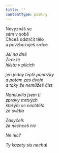 ```yaml
---
title: ''
contentType: poetry
---
```


<section>

Nevyznáš se  
sám v sobě  
Chceš odstrčit tělo  
a povzbuzuješ srdce

_Jsi na dně  
Žere tě  
hlísta v plících_

</section>

<section>

_jen jedny teplé ponožky  
a potom zas dvoje  
a taky že nemůžeš číst_

</section>

<section>

_Namluvila jsem ti  
zprávy mrtvých  
kterým se nechtělo  
ze světla_

</section>

<section>

_Zasyčels  
že nechceš nic_

</section>

<section>

_Ne nic?_

</section>

<section>

_Ty kazety sis nechal_

</section>
